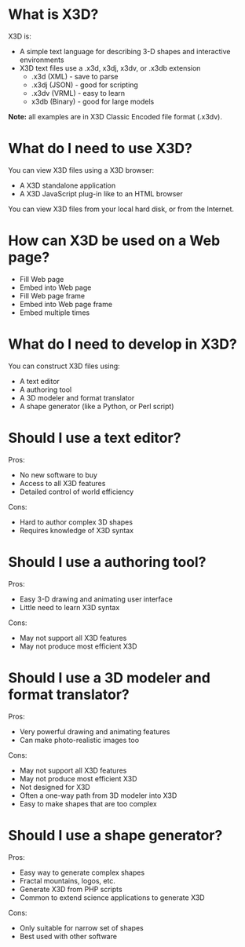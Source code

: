 What is X3D?
============

X3D is:

- A simple text language for describing 3-D shapes and interactive environments
- X3D text files use a .x3d, x3dj, x3dv, or .x3db extension 
  - .x3d (XML) - save to parse
  - .x3dj (JSON) - good for scripting
  - .x3dv (VRML) - easy to learn
  - x3db (Binary) - good for large models

**Note:** all examples are in X3D Classic Encoded file format (.x3dv).

What do I need to use X3D?
==========================

You can view X3D files using a X3D browser:

- A X3D standalone application
- A X3D JavaScript plug-in like to an HTML browser

You can view X3D files from your local hard disk, or from the Internet.

How can X3D be used on a Web page?
==================================

- Fill Web page
- Embed into Web page
- Fill Web page frame
- Embed into Web page frame
- Embed multiple times

What do I need to develop in X3D?
=================================

You can construct X3D files using:

- A text editor
- A authoring tool
- A 3D modeler and format translator
- A shape generator (like a Python, or Perl script)

Should I use a text editor?
===========================

Pros:

- No new software to buy
- Access to all X3D features
- Detailed control of world efficiency

Cons:

- Hard to author complex 3D shapes
- Requires knowledge of X3D syntax

Should I use a authoring tool?
==============================

Pros:

- Easy 3-D drawing and animating user interface
- Little need to learn X3D syntax

Cons:

- May not support all X3D features
- May not produce most efficient X3D

Should I use a 3D modeler and format translator?
================================================

Pros:

- Very powerful drawing and animating features
- Can make photo-realistic images too

Cons:

- May not support all X3D features
- May not produce most efficient X3D
- Not designed for X3D
- Often a one-way path from 3D modeler into X3D
- Easy to make shapes that are too complex

Should I use a shape generator?
===============================

Pros:

- Easy way to generate complex shapes
- Fractal mountains, logos, etc.
- Generate X3D from PHP scripts
- Common to extend science applications to generate X3D

Cons:

- Only suitable for narrow set of shapes
- Best used with other software
